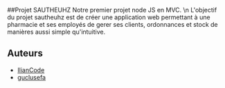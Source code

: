 ##Projet SAUTHEUHZ
Notre premier projet node JS en MVC. \n
L'objectif du projet sautheuhz est de créer une application web permettant à une pharmacie et ses employés de gerer ses clients, ordonnances et stock de manières aussi simple qu'intuitive.


## Auteurs
- [IlianCode](https://github.com/IlianCode)
- [guclusefa](https://github.com/guclusefa)
